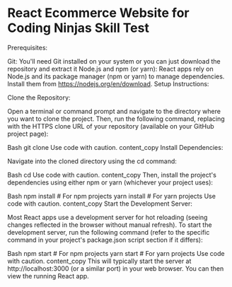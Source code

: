 # React Ecommerce Website for Coding Ninjas Skill Test

Prerequisites:

Git: You'll need Git installed on your system or you can just download the repository and extract it
Node.js and npm (or yarn): React apps rely on Node.js and its package manager (npm or yarn) to manage dependencies. Install them from https://nodejs.org/en/download.
Setup Instructions:

Clone the Repository:

Open a terminal or command prompt and navigate to the directory where you want to clone the project. Then, run the following command, replacing <URL> with the HTTPS clone URL of your repository (available on your GitHub project page):

Bash
git clone <URL>
Use code with caution.
content_copy
Install Dependencies:

Navigate into the cloned directory using the cd command:

Bash
cd <repository-name>
Use code with caution.
content_copy
Then, install the project's dependencies using either npm or yarn (whichever your project uses):

Bash
npm install  # For npm projects
yarn install  # For yarn projects
Use code with caution.
content_copy
Start the Development Server:

Most React apps use a development server for hot reloading (seeing changes reflected in the browser without manual refresh). To start the development server, run the following command (refer to the specific command in your project's package.json script section if it differs):

Bash
npm start  # For npm projects
yarn start  # For yarn projects
Use code with caution.
content_copy
This will typically start the server at http://localhost:3000 (or a similar port) in your web browser. You can then view the running React app.
